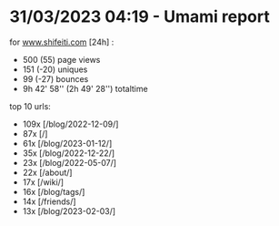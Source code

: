 # 31/03/2023 04:19 - Umami report
for www.shifeiti.com [24h] :

 - 500 (55) page views
 - 151 (-20) uniques
 - 99 (-27) bounces
 - 9h 42' 58'' (2h 49' 28'') totaltime


top 10 urls:
 - 109x [/blog/2022-12-09/]
 - 87x [/]
 - 61x [/blog/2023-01-12/]
 - 35x [/blog/2022-12-22/]
 - 23x [/blog/2022-05-07/]
 - 22x [/about/]
 - 17x [/wiki/]
 - 16x [/blog/tags/]
 - 14x [/friends/]
 - 13x [/blog/2023-02-03/]


